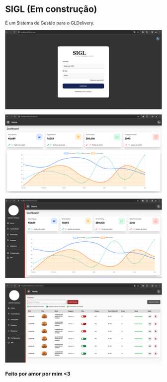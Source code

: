# SIGL (Em construção)

É um Sistema de Gestão para o GLDelivery.

![alt text](image-4.png)

![alt text](image.png)

![alt text](image-1.png)

![alt text](image-3.png)


### Feito por amor por mim <3
